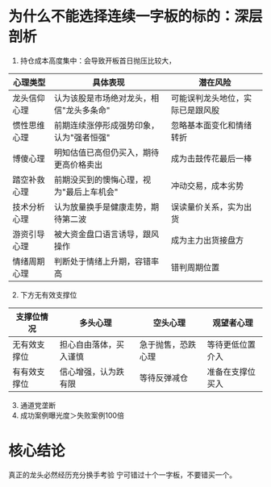 # 为什么不能选择连续一字板的标的：深层剖析

1. 持仓成本高度集中：会导致开板首日抛压比较大，

| 心理类型 | 具体表现 | 潜在风险 |
|---------|----------|----------|
| 龙头信仰心理 | 认为该股是市场绝对龙头，相信"龙头多条命" | 可能误判龙头地位，实际已是跟风股 |
| 惯性思维心理 | 前期连续涨停形成强势印象，认为"强者恒强" | 忽略基本面变化和情绪转折 |
| 博傻心理 | 明知估值已高但仍买入，期待更高价格卖出 | 成为击鼓传花最后一棒 |
| 踏空补救心理 | 前期没买到的懊悔心理，视为"最后上车机会" | 冲动交易，成本劣势 |
| 技术分析心理 | 认为放量换手是健康走势，期待第二波 | 误读量价关系，实为出货 |
| 游资引导心理 | 被大资金盘口语言诱导，跟风操作 | 成为主力出货接盘方 |
| 情绪周期心理 | 判断处于情绪上升期，容错率高 | 错判周期位置

2. 下方无有效支撑位

| 支撑位情况 | 多头心理 | 空头心理 | 观望者心理 |
|------------|----------|----------|------------|
| 无有效支撑位 | 担心自由落体，买入谨慎 | 急于抛售，恐跌心理 | 等待更低位置介入 |
| 有有效支撑位 | 信心增强，认为跌有限 | 等待反弹减仓 | 准备在支撑位买入 |

3. 通道党垄断
4. 成功案例曝光度＞失败案例100倍  


# 核心结论
真正的龙头必然经历充分换手考验
宁可错过十个一字板，不要错买一个。

